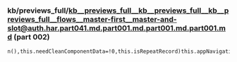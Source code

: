 ### kb/previews_full/kb__previews_full__kb__previews_full__kb__previews_full__flows__master-first__master-and-slot@auth.har.part041.md.part001.md.part001.md.part001.md (part 002)

```md
n(),this.needCleanComponentData=!0,this.isRepeatRecord)this.appNavigationService.goBack({url:\"/profile/record/records\"}),setTimeout(()=>{this.orderManager
```

```

